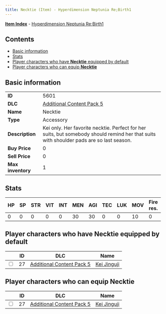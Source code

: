 ```yaml
---
title: Necktie (Item) - Hyperdimension Neptunia Re;Birth1
---
```


[**Item Index**](/neptunia/rb1/item/index.html) - [Hyperdimension Neptunia Re;Birth1](/neptunia/rb1)

## Contents

- [Basic information](#basic-information)
- [Stats](#stats)
- [Player characters who have **Necktie** equipped by default](#player-characters-who-have-necktie-equipped-by-default)
- [Player characters who can equip **Necktie**](#player-characters-who-can-equip-necktie)

## Basic information

|   |   |
| -- | -- |
| **ID** | 5601 |
| **DLC** | [Additional Content Pack 5](/neptunia/rb1/dlc/14-pack5.html) |
| **Name** | Necktie |
| **Type** | Accessory |
| **Description** | Kei only. Her favorite necktie. Perfect for her suits, but somebody should remind her that suits with shoulder pads are so last season. |
| **Buy Price** | 0 |
| **Sell Price** | 0 |
| **Max inventory** | 1 |


## Stats

| HP | SP | STR | VIT | INT | MEN | AGI | TEC | LUK | MOV | Fire res. | Ice res. | Wind res. | Lightning res. |
| -- | -- | --- | --- | --- | --- | --- | --- | --- | --- | --------- | -------- | --------- | -------------- |
| 0 | 0 | 0 | 0 | 0 | 30 | 30 | 0 | 0 | 10 | 0 | 0 | 0 | 0 |


## Player characters who have **Necktie** equipped by default

|    | ID | DLC | Name |
| -- | -- | --- | ---- |
| <input type="checkbox" id="rb1-player-14-27" class="trackbox" /> | 27 | [Additional Content Pack 5](/neptunia/rb1/dlc/14-pack5.html) | [Kei Jinguji](/neptunia/rb1/player/14-27-kei-jinguji.html) |


## Player characters who can equip **Necktie**

|    | ID | DLC | Name |
| -- | -- | --- | ---- |
| <input type="checkbox" id="rb1-player-14-27" class="trackbox" /> | 27 | [Additional Content Pack 5](/neptunia/rb1/dlc/14-pack5.html) | [Kei Jinguji](/neptunia/rb1/player/14-27-kei-jinguji.html) |
